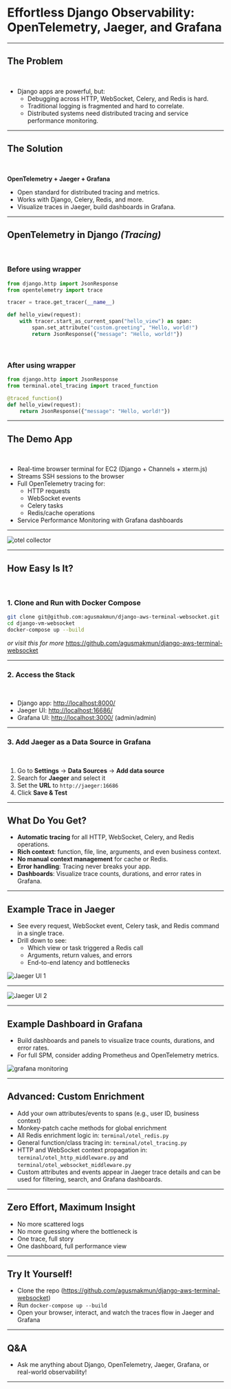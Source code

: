 # Effortless Django Observability: OpenTelemetry, Jaeger, and Grafana

---

## The Problem

&nbsp;

- Django apps are powerful, but:
  - Debugging across HTTP, WebSocket, Celery, and Redis is hard.
  - Traditional logging is fragmented and hard to correlate.
  - Distributed systems need distributed tracing and service performance monitoring.

<!--
notes: |
  - Introduce the pain points of debugging and monitoring in modern Django apps.
  - Emphasize the complexity of distributed systems and the need for unified observability.
-->

---

## The Solution

&nbsp;

**OpenTelemetry + Jaeger + Grafana**
- Open standard for distributed tracing and metrics.
- Works with Django, Celery, Redis, and more.
- Visualize traces in Jaeger, build dashboards in Grafana.

<!--
notes: |
  - Explain what OpenTelemetry is and why it's the new standard.
  - Mention that Jaeger and Grafana are popular open-source tools for tracing and dashboards.
-->

---

## OpenTelemetry in Django _(Tracing)_

&nbsp;

### Before using wrapper

```python
from django.http import JsonResponse
from opentelemetry import trace

tracer = trace.get_tracer(__name__)

def hello_view(request):
    with tracer.start_as_current_span("hello_view") as span:
        span.set_attribute("custom.greeting", "Hello, world!")
        return JsonResponse({"message": "Hello, world!"})
```

&nbsp;

### After using wrapper

```python
from django.http import JsonResponse
from terminal.otel_tracing import traced_function

@traced_function()
def hello_view(request):
    return JsonResponse({"message": "Hello, world!"})
```

<!--
notes: |
  - Show a real example from the project using @traced_function for tracing.
  - Explain that cache operations are also enriched with caller info and custom attributes.
  - Mention that all requests to these views are automatically traced and visible in Jaeger/Grafana.
-->

---

## The Demo App

&nbsp;

- Real-time browser terminal for EC2 (Django + Channels + xterm.js)
- Streams SSH sessions to the browser
- Full OpenTelemetry tracing for:
  - HTTP requests
  - WebSocket events
  - Celery tasks
  - Redis/cache operations
- Service Performance Monitoring with Grafana dashboards

<!--
notes: |
  - Briefly describe the demo app and its real-world use case.
  - Highlight the breadth of tracing: HTTP, WebSocket, Celery, Redis.
-->

---

![otel collector](https://github.com/user-attachments/assets/bb825cc3-f992-4d79-a29e-a96390ca32e1)

---

## How Easy Is It?

&nbsp;

### 1. Clone and Run with Docker Compose

```bash
git clone git@github.com:agusmakmun/django-aws-terminal-websocket.git
cd django-vm-websocket
docker-compose up --build
```

_or visit this for more_ https://github.com/agusmakmun/django-aws-terminal-websocket

<!--
notes: |
  - Emphasize the simplicity: one command to run the full stack.
  - Mention that Docker Compose handles all dependencies and services.
-->

---

### 2. Access the Stack

&nbsp;

- Django app: [http://localhost:8000/](http://localhost:8000/)
- Jaeger UI: [http://localhost:16686/](http://localhost:16686/)
- Grafana UI: [http://localhost:3000/](http://localhost:3000/) (admin/admin)

<!--
notes: |
  - Show how easy it is to access each part of the stack.
  - Mention default credentials for Grafana.
-->

---

### 3. Add Jaeger as a Data Source in Grafana

&nbsp;

1. Go to **Settings** → **Data Sources** → **Add data source**
2. Search for **Jaeger** and select it
3. Set the **URL** to `http://jaeger:16686`
4. Click **Save & Test**

<!--
notes: |
  - Walk through the steps to connect Jaeger to Grafana.
  - Explain that this enables trace visualization in dashboards.
-->

---

## What Do You Get?

- **Automatic tracing** for all HTTP, WebSocket, Celery, and Redis operations.
- **Rich context**: function, file, line, arguments, and even business context.
- **No manual context management** for cache or Redis.
- **Error handling**: Tracing never breaks your app.
- **Dashboards**: Visualize trace counts, durations, and error rates in Grafana.

<!--
notes: |
  - Summarize the benefits of automatic tracing and context enrichment.
  - Mention that error handling is built-in and dashboards are easy to build.
-->

---

## Example Trace in Jaeger

- See every request, WebSocket event, Celery task, and Redis command in a single trace.
- Drill down to see:
  - Which view or task triggered a Redis call
  - Arguments, return values, and errors
  - End-to-end latency and bottlenecks

![Jaeger UI 1](https://github.com/user-attachments/assets/6cb44bb9-88e6-44e9-bf8b-c3afa4ccfe96)

<!--
notes: |
  - Show a real trace in Jaeger and explain how to interpret it.
  - Point out the critical path, errors, and context-rich spans.
-->

---

![Jaeger UI 2](https://github.com/user-attachments/assets/9a622a6e-fdb1-4b21-9d73-ee11a67ccfcf)

---

## Example Dashboard in Grafana

- Build dashboards and panels to visualize trace counts, durations, and error rates.
- For full SPM, consider adding Prometheus and OpenTelemetry metrics.

![grafana monitoring](https://github.com/user-attachments/assets/4834aa1d-5ee4-4fc6-9e0b-43c82f87485f)

<!--
notes: |
  - Show a Grafana dashboard and explain what metrics are visualized.
  - Mention that you can combine traces and metrics for full SPM.
-->

---

## Advanced: Custom Enrichment

- Add your own attributes/events to spans (e.g., user ID, business context)
- Monkey-patch cache methods for global enrichment
- All Redis enrichment logic in: `terminal/otel_redis.py`
- General function/class tracing in: `terminal/otel_tracing.py`
- HTTP and WebSocket context propagation in: `terminal/otel_http_middleware.py` and `terminal/otel_websocket_middleware.py`
- Custom attributes and events appear in Jaeger trace details and can be used for filtering, search, and Grafana dashboards.

<!--
notes: |
  - Explain how custom enrichment works and why it's powerful.
  - Mention that all enrichment logic is centralized and easy to extend.
  - Show how custom attributes appear in Jaeger and Grafana.
-->

---

## Zero Effort, Maximum Insight

- No more scattered logs
- No more guessing where the bottleneck is
- One trace, full story
- One dashboard, full performance view

<!--
notes: |
  - Emphasize the value of unified observability.
  - Highlight the reduction in manual debugging effort.
-->

---

## Try It Yourself!

- Clone the repo (https://github.com/agusmakmun/django-aws-terminal-websocket)
- Run `docker-compose up --build`
- Open your browser, interact, and watch the traces flow in Jaeger and Grafana

<!--
notes: |
  - Encourage the audience to try the demo themselves.
  - Mention that everything is automated with Docker Compose.
-->

---

## Q&A

- Ask me anything about Django, OpenTelemetry, Jaeger, Grafana, or real-world observability!

<!--
notes: |
  - Invite questions and discussion.
  - Be ready to demo or dive deeper into any part of the stack.
-->

---

<!--
notes: |
  - Emphasize how little code is needed for deep insight.
  - Demo the live trace view if possible.
  - Highlight the unified, automatic enrichment for Redis and cache.
  - Mention that this approach works for any Django app, not just terminals.
--> 